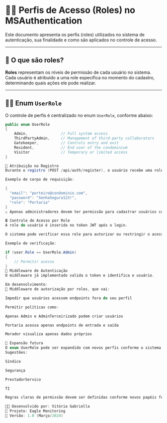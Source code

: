 # 🧑‍💼 Perfis de Acesso (Roles) no MSAuthentication

Este documento apresenta os perfis (roles) utilizados no sistema de autenticação, sua finalidade e como são aplicados no controle de acesso.

---

## 📌 O que são roles?

**Roles** representam os níveis de permissão de cada usuário no sistema.  
Cada usuário é atribuído a uma role específica no momento do cadastro, determinando quais ações ele pode realizar.

---

## 🧑‍🔧 Enum `UserRole`

O controle de perfis é centralizado no enum `UserRole`, conforme abaixo:

```csharp
public enum UserRole
{
    Admin,               // Full system access
    ThirdPartyAdmin,     // Management of third-party collaborators
    Gatekeeper,          // Controls entry and exit
    Resident,            // End user of the condominium
    Visitor              // Temporary or limited access
}

📝 Atribuição no Registro
Durante o registro (POST /api/auth/register), o usuário recebe uma role que define seu nível de acesso.

Exemplo de corpo de requisição:

{
  "email": "porteiro@condominio.com",
  "password": "SenhaSegura123!",
  "role": "Portaria"
}
⚠️ Apenas administradores devem ter permissão para cadastrar usuários com roles elevadas, como Admin.

🔒 Controle de Acesso por Role
A role do usuário é inserida no token JWT após o login.

O sistema pode verificar essa role para autorizar ou restringir o acesso a determinadas rotas.

Exemplo de verificação:

if (user.Role == UserRole.Admin)
{
    // Permitir acesso
}
🧪 Middleware de Autenticação
O middleware já implementado valida o token e identifica o usuário.

Em desenvolvimento:
🔐 Middleware de autorização por roles, que vai:

Impedir que usuários acessem endpoints fora do seu perfil

Permitir políticas como:

Apenas Admin e AdminTerceirizado podem criar usuários

Portaria acessa apenas endpoints de entrada e saída

Morador visualiza apenas dados próprios

🌱 Expansão futura
O enum UserRole pode ser expandido com novos perfis conforme o sistema crescer.
Sugestões:

Síndico

Segurança

PrestadorServico

TI

Regras claras de permissão devem ser definidas conforme novos papéis forem adicionados.

👩‍💻 Desenvolvido por: Vitória Gabriella
📁 Projeto: Eagle Monitoring
📆 Versão: 1.0 (Março/2024)


